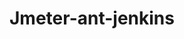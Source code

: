 <!--
 * @Author: Lily
 * @Date: 2021-12-06 16:01:37
 * @LastEditors: Lily
 * @LastEditTime: 2021-12-06 16:02:31
-->
# Jmeter-ant-jenkins

